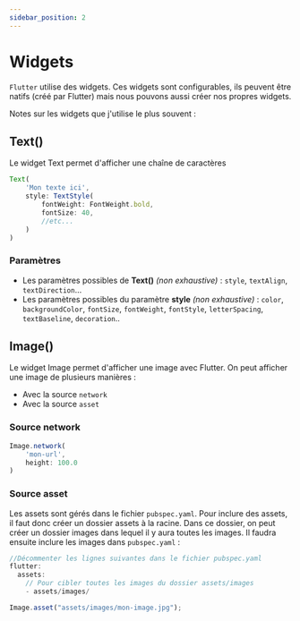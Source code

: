 ```yaml
---
sidebar_position: 2
---
```


# Widgets

`Flutter` utilise des widgets. Ces widgets sont configurables, ils peuvent être natifs (créé par Flutter) mais nous pouvons aussi créer nos propres widgets.

Notes sur les widgets que j'utilise le plus souvent :

## Text()

Le widget Text permet d'afficher une chaîne de caractères

```js
Text(
    'Mon texte ici',
    style: TextStyle(
        fontWeight: FontWeight.bold,
        fontSize: 40,
        //etc...
    )
)
```

### Paramètres

- Les paramètres possibles de **Text()** _(non exhaustive)_ : `style`, `textAlign`, `textDirection`...
- Les paramètres possibles du paramètre **style** _(non exhaustive)_ : `color`, `backgroundColor`, `fontSize`, `fontWeight`, `fontStyle`, `letterSpacing`, `textBaseline`, `decoration`..

## Image()

Le widget Image permet d'afficher une image avec Flutter. On peut afficher une image de plusieurs manières :

- Avec la source `network`
- Avec la source `asset`

### Source network

```js
Image.network(
    'mon-url',
    height: 100.0
)
```

### Source asset

Les assets sont gérés dans le fichier `pubspec.yaml`. Pour inclure des assets, il faut donc créer un dossier assets à la racine. Dans ce dossier, on peut créer un dossier images dans lequel il y aura toutes les images. Il faudra ensuite inclure les images dans `pubspec.yaml` :

```js title='pubspec.yaml'
//Décommenter les lignes suivantes dans le fichier pubspec.yaml
flutter:
  assets:
    // Pour cibler toutes les images du dossier assets/images
    - assets/images/
```

```js
Image.asset("assets/images/mon-image.jpg");
```
